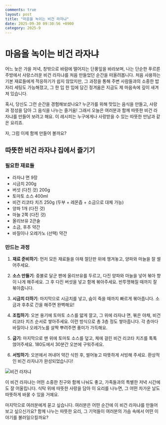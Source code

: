 ```yaml
---
comments: true
layout: post
title: "마음을 녹이는 비건 라자냐"
date: 2025-09-30 09:30:56 +0900
category: 2025-9
---
```


# 마음을 녹이는 비건 라자냐

어느 늦은 가을 저녁, 창밖으로 바람에 떨어지는 단풍잎을 바라보며, 나는 단순한 푸르른 주방에서 사랑스러운 비건 라자냐를 처음 만들었던 순간을 떠올려봅니다. 처음 사용하는 기본 재료들에게 적응하기가 쉽지 않았지만, 그 과정을 통해 주변 사람들과의 소중한 밥자리 세팅도 가능해졌고, 그 한 입 한 입에 담긴 정겨움은 지금도 제 마음속에 깊이 새겨져 있습니다. 

혹시, 당신도 그런 순간을 경험해보셨나요? 누군가를 위해 맛있는 음식을 만들고, 사랑과 정성을 담아 그 음식을 나누는 즐거움! 그래서 오늘은 여러분과 함께 따뜻한 비건 라자냐를 만들어 보려고 해요. 이 레시피는 누구에게나 사랑받을 수 있는 따뜻한 만남과 같은 요리죠. 

자, 그럼 이제 함께 만들어 볼까요?

## 따뜻한 비건 라자냐 집에서 즐기기

### 필요한 재료들

- 라자냐 면 9장
- 시금치 200g
- 버섯 (다진 것) 200g
- 토마토 소스 400ml
- 비건 리코타 치즈 250g (두부 + 레몬즙 + 소금으로 대체 가능)
- 양파 1개 (다진 것)
- 마늘 2쪽 (다진 것)
- 올리브유 2큰술
- 소금, 후추 약간
- 바질이나 오레가노 (선택) 약간

### 만드는 과정

1. **재료 준비하기**: 먼저 모든 재료들을 야채 절단판 위에 챙겨놓고, 양파와 마늘을 잘 썰어주세요.
   
2. **소스 만들기**: 중불로 달군 팬에 올리브유를 두르고, 다진 양파와 마늘을 넣어 볶아 향이 나게 해주세요. 그 후 다진 버섯을 넣고 함께 볶아주세요. 반투명해질 때까지 잘 볶아줍니다. 

3. **시금치 더하기**: 마지막으로 시금치를 넣고, 숨이 죽을 때까지 빠르게 볶아줍니다. 소금과 후추로 간을 해주면 완벽해요!

4. **조립하기**: 오븐 용기에 토마토 소스를 얇게 깔고, 그 위에 라자냐 면, 볶은 야채, 비건 리코타 치즈 순서로 쌓아주세요. 이런 방식으로 총 3층 정도 쌓아줍니다. 각 층마다 바질이나 오레가노를 살짝 뿌려주면 풍미가 가득해요.

5. **굽기**: 마지막으로 맨 위에 토마토 소스를 덮고, 체에 걸린 비건 리코타 치즈를 톡톡 얹어주세요. 180도에서 30분간 오븐에 구워주세요.

6. **서빙하기**: 오븐에서 꺼내어 약간 식힌 후, 썰어놓고 따뜻하게 서빙해 주세요. 환상적인 비건 라자냐가 완성되었습니다!

![비건 라자냐](https://www.themealdb.com/images/media/meals/rvxxuy1468312893.jpg)

이 비건 라자냐는 어떤 소중한 친구와 함께 나눠도 좋고, 가족들과의 특별한 저녁 시간에도 잘 어울립니다. 식탁 위에 따뜻한 사랑을 담아 이 요리를 나누면, 그 어떤 차가운 날도 따뜻하게 바꿀 수 있을 거예요.

마지막으로 여러분에게 묻고 싶습니다. 여러분은 어떤 순간에 이 비건 라자냐를 만들어 보고 싶으신가요? 함께 나누는 따뜻한 요리, 그 기억들이 여러분의 가슴 속에서 어떤 이야기를 불러일으킬까요?